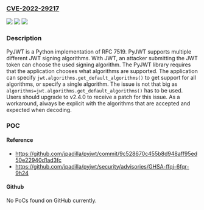### [CVE-2022-29217](https://cve.mitre.org/cgi-bin/cvename.cgi?name=CVE-2022-29217)
![](https://img.shields.io/static/v1?label=Product&message=pyjwt&color=blue)
![](https://img.shields.io/static/v1?label=Version&message=n%2Fa&color=blue)
![](https://img.shields.io/static/v1?label=Vulnerability&message=CWE-327%3A%20Use%20of%20a%20Broken%20or%20Risky%20Cryptographic%20Algorithm&color=brighgreen)

### Description

PyJWT is a Python implementation of RFC 7519. PyJWT supports multiple different JWT signing algorithms. With JWT, an attacker submitting the JWT token can choose the used signing algorithm. The PyJWT library requires that the application chooses what algorithms are supported. The application can specify `jwt.algorithms.get_default_algorithms()` to get support for all algorithms, or specify a single algorithm. The issue is not that big as `algorithms=jwt.algorithms.get_default_algorithms()` has to be used. Users should upgrade to v2.4.0 to receive a patch for this issue. As a workaround, always be explicit with the algorithms that are accepted and expected when decoding.

### POC

#### Reference
- https://github.com/jpadilla/pyjwt/commit/9c528670c455b8d948aff95ed50e22940d1ad3fc
- https://github.com/jpadilla/pyjwt/security/advisories/GHSA-ffqj-6fqr-9h24

#### Github
No PoCs found on GitHub currently.

